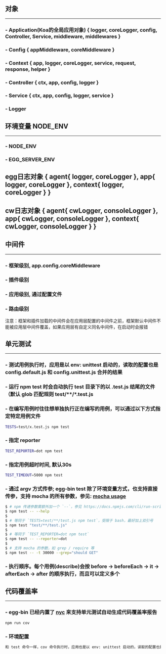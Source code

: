 ## 对象
------
### - Application(Koa的全局应用对象) { logger, coreLogger, config, Controller, Service, middleware, middlewares }
### - Config { appMiddleware, coreMiddleware }
### - Context { app, logger, coreLogger, service, request, response, helper }
### - Controller { ctx, app, config, logger }
### - Service { ctx, app, config, logger, service }
### - Logger

## 环境变量 NODE_ENV 
------
### - NODE_ENV
### - EGG_SERVER_ENV

## egg日志对象 { agent{ logger, coreLogger }, app{ logger, coreLogger }, context{ logger, coreLogger } }

## cw日志对象 { agent{ cwLogger, consoleLogger }, app{ cwLogger, consoleLogger }, context{ cwLogger, consoleLogger } }

## 中间件
------
### - 框架级别, app.config.coreMiddleware
### - 插件级别
### - 应用级别, 通过配置文件
### - 路由级别
注意：框架和插件加载的中间件会在应用层配置的中间件之前，框架默认中间件不能被应用层中间件覆盖，如果应用层有自定义同名中间件，在启动时会报错

## 单元测试
------
### - 测试用例执行时，应用是以 env: unittest 启动的，读取的配置也是 config.default.js 和 config.unittest.js 合并的结果
### - 运行 npm test 时会自动执行 test 目录下的以 .test.js 结尾的文件（默认 glob 匹配规则 test/**/*.test.js
### - 在编写用例时往往想单独执行正在编写的用例，可以通过以下方式指定特定用例文件
```bash
TESTS=test/x.test.js npm test
```
### - 指定 reporter
```bash
TEST_REPORTER=dot npm test
```
### - 指定用例超时时间, 默认30s
```bash
TEST_TIMEOUT=5000 npm test
```
### - 通过 argv 方式传参; egg-bin test 除了环境变量方式，也支持直接传参，支持 mocha 的所有参数，参见: [mocha usage](https://mochajs.org/#usage)
```bash
$ # npm 传递参数需额外加一个 `--`，参见 https://docs.npmjs.com/cli/run-script
$ npm test -- --help
$
$ # 等同于 `TESTS=test/**/test.js npm test`，受限于 bash，最好加上双引号
$ npm test "test/**/test.js"
$
$ # 等同于 `TEST_REPORTER=dot npm test`
$ npm test -- --reporter=dot
$
$ # 支持 mocha 的参数，如 grep / require 等
$ npm test -- -t 30000 --grep="should GET"
```
### - 执行顺序。每个用例(describe)会按 before -> beforeEach -> it -> afterEach -> after 的顺序执行，而且可以定义多个
##  代码覆盖率
------
### - egg-bin 已经内置了 [nyc](https://github.com/istanbuljs/nyc) 来支持单元测试自动生成代码覆盖率报告
```bash
npm run cov
```
### - 环境配置
```txt
和 test 命令一样，cov 命令执行时，应用也是以 env: unittest 启动的，读取的配置也是 config.default.js 和 config.unittest.js 合并的结果
```